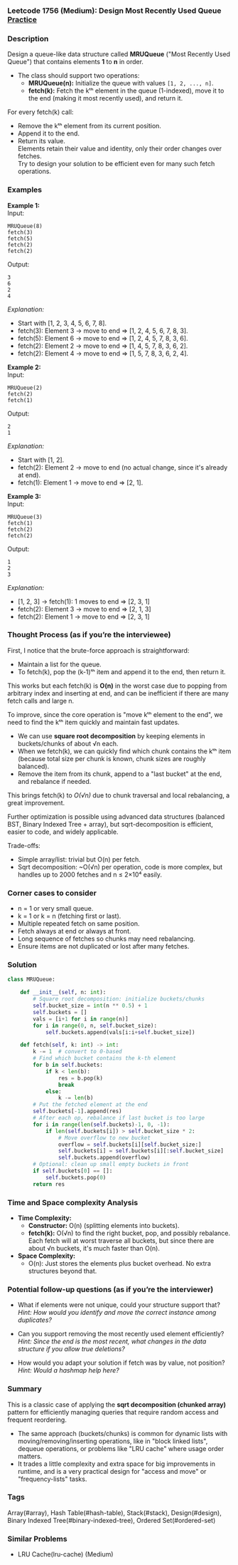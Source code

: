 ### Leetcode 1756 (Medium): Design Most Recently Used Queue [Practice](https://leetcode.com/problems/design-most-recently-used-queue)

### Description  
Design a queue-like data structure called **MRUQueue** ("Most Recently Used Queue") that contains elements **1** to **n** in order.  
- The class should support two operations:  
  - **MRUQueue(n):** Initialize the queue with values `[1, 2, ..., n]`.  
  - **fetch(k):** Fetch the kᵗʰ element in the queue (1-indexed), move it to the end (making it most recently used), and return it.

For every fetch(k) call:  
- Remove the kᵗʰ element from its current position.  
- Append it to the end.  
- Return its value.  
Elements retain their value and identity, only their order changes over fetches.  
Try to design your solution to be efficient even for many such fetch operations.

### Examples  

**Example 1:**  
Input:  
```
MRUQueue(8)
fetch(3)
fetch(5)
fetch(2)
fetch(2)
```
Output:  
```
3
6
2
4
```
*Explanation:*  
- Start with [1, 2, 3, 4, 5, 6, 7, 8].  
- fetch(3): Element 3 → move to end ⇒ [1, 2, 4, 5, 6, 7, 8, 3].  
- fetch(5): Element 6 → move to end ⇒ [1, 2, 4, 5, 7, 8, 3, 6].  
- fetch(2): Element 2 → move to end ⇒ [1, 4, 5, 7, 8, 3, 6, 2].  
- fetch(2): Element 4 → move to end ⇒ [1, 5, 7, 8, 3, 6, 2, 4].

**Example 2:**  
Input:  
```
MRUQueue(2)
fetch(2)
fetch(1)
```
Output:  
```
2
1
```
*Explanation:*  
- Start with [1, 2].  
- fetch(2): Element 2 → move to end (no actual change, since it's already at end).  
- fetch(1): Element 1 → move to end ⇒ [2, 1].

**Example 3:**  
Input:  
```
MRUQueue(3)
fetch(1)
fetch(2)
fetch(2)
```
Output:  
```
1
2
3
```
*Explanation:*  
- [1, 2, 3] → fetch(1): 1 moves to end ⇒ [2, 3, 1]  
- fetch(2): Element 3 → move to end ⇒ [2, 1, 3]  
- fetch(2): Element 1 → move to end ⇒ [2, 3, 1]


### Thought Process (as if you’re the interviewee)  

First, I notice that the brute-force approach is straightforward:  
- Maintain a list for the queue.  
- To fetch(k), pop the (k-1)ᵗʰ item and append it to the end, then return it.

This works but each fetch(k) is **O(n)** in the worst case due to popping from arbitrary index and inserting at end, and can be inefficient if there are many fetch calls and large n.

To improve, since the core operation is "move kᵗʰ element to the end", we need to find the kᵗʰ item quickly and maintain fast updates.  
- We can use **square root decomposition** by keeping elements in buckets/chunks of about √n each.
- When we fetch(k), we can quickly find which chunk contains the kᵗʰ item (because total size per chunk is known, chunk sizes are roughly balanced).
- Remove the item from its chunk, append to a "last bucket" at the end, and rebalance if needed.

This brings fetch(k) to *O(√n)* due to chunk traversal and local rebalancing, a great improvement.

Further optimization is possible using advanced data structures (balanced BST, Binary Indexed Tree + array), but sqrt-decomposition is efficient, easier to code, and widely applicable.

Trade-offs:
- Simple array/list: trivial but O(n) per fetch.
- Sqrt decomposition: ~O(√n) per operation, code is more complex, but handles up to 2000 fetches and n ≤ 2×10⁴ easily.


### Corner cases to consider  
- n = 1 or very small queue.
- k = 1 or k = n (fetching first or last).
- Multiple repeated fetch on same position.
- Fetch always at end or always at front.
- Long sequence of fetches so chunks may need rebalancing.
- Ensure items are not duplicated or lost after many fetches.


### Solution

```python
class MRUQueue:

    def __init__(self, n: int):
        # Square root decomposition: initialize buckets/chunks
        self.bucket_size = int(n ** 0.5) + 1
        self.buckets = []
        vals = [i+1 for i in range(n)]
        for i in range(0, n, self.bucket_size):
            self.buckets.append(vals[i:i+self.bucket_size])

    def fetch(self, k: int) -> int:
        k -= 1  # convert to 0-based
        # Find which bucket contains the k-th element
        for b in self.buckets:
            if k < len(b):
                res = b.pop(k)
                break
            else:
                k -= len(b)
        # Put the fetched element at the end
        self.buckets[-1].append(res)
        # After each op, rebalance if last bucket is too large
        for i in range(len(self.buckets)-1, 0, -1):
            if len(self.buckets[i]) > self.bucket_size * 2:
                # Move overflow to new bucket
                overflow = self.buckets[i][self.bucket_size:]
                self.buckets[i] = self.buckets[i][:self.bucket_size]
                self.buckets.append(overflow)
        # Optional: clean up small empty buckets in front
        if self.buckets[0] == []:
            self.buckets.pop(0)
        return res
```

### Time and Space complexity Analysis  

- **Time Complexity:**  
  - **Constructor:** O(n) (splitting elements into buckets).
  - **fetch(k):** O(√n) to find the right bucket, pop, and possibly rebalance. Each fetch will at worst traverse all buckets, but since there are about √n buckets, it's much faster than O(n).
- **Space Complexity:**  
  - O(n): Just stores the elements plus bucket overhead. No extra structures beyond that.


### Potential follow-up questions (as if you’re the interviewer)  

- What if elements were not unique, could your structure support that?
  *Hint: How would you identify and move the correct instance among duplicates?*

- Can you support removing the most recently used element efficiently?
  *Hint: Since the end is the most recent, what changes in the data structure if you allow true deletions?*

- How would you adapt your solution if fetch was by value, not position?
  *Hint: Would a hashmap help here?*


### Summary
This is a classic case of applying the **sqrt decomposition (chunked array)** pattern for efficiently managing queries that require random access and frequent reordering.  
- The same approach (buckets/chunks) is common for dynamic lists with moving/removing/inserting operations, like in "block linked lists", dequeue operations, or problems like "LRU cache" where usage order matters.
- It trades a little complexity and extra space for big improvements in runtime, and is a very practical design for "access and move" or "frequency-lists" tasks.

### Tags
Array(#array), Hash Table(#hash-table), Stack(#stack), Design(#design), Binary Indexed Tree(#binary-indexed-tree), Ordered Set(#ordered-set)

### Similar Problems
- LRU Cache(lru-cache) (Medium)
